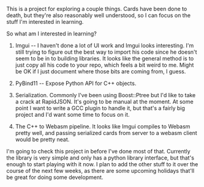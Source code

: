 This is a project for exploring a couple things. Cards have been done to death, but they're also reasonably well
understood, so I can focus on the stuff I'm interested in learning.

So what am I interested in learning?

 1. Imgui -- I haven't done a lot of UI work and Imgui looks interesting. I'm still trying to figure out the
    best way to import his code since he doesn't seem to be in to building libraries. It looks like the general
    method is to just copy all his code to your repo, which feels a bit weird to me. Might be OK if I just
    document where those bits are coming from, I guess.

 2. PyBind11 -- Expose Python API for C++ objects.

 3. Serialization. Commonly I've been using Boost::Ptree but I'd like to take a crack at RapidJSON. It's going
    to be manual at the moment. At some point I want to write a GCC plugin to handle it, but that's a fairly
    big project and I'd want some time to focus on it.

 4. The C++ to Webasm pipeline. It looks like Imgui compiles to Webasm pretty well, and passing serialized
    cards from server to a webasm client would be pretty neat.

I'm going to check this project in before I've done most of that. Currently the library is very simple and
only has a python library interface, but that's enough to start playing with it now. I plan to add the other
stuff to it over the course of the next few weeks, as there are some upcoming holidays that'll be great for
doing some development.